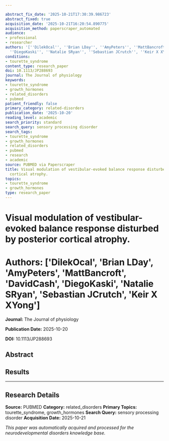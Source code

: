 ```yaml
---

abstract_fix_date: '2025-10-21T17:30:39.986723'
abstract_fixed: true
acquisition_date: '2025-10-21T16:20:54.890775'
acquisition_method: paperscraper_automated
audience:
- professional
- researcher
authors: '[''DilekOcal'', ''Brian LDay'', ''AmyPeters'', ''MattBancroft'', ''DavidCash'',
  ''DiegoKaski'', ''Natalie SRyan'', ''Sebastian JCrutch'', ''Keir X XYong'']'
conditions:
- tourette_syndrome
content_type: research_paper
doi: 10.1113/JP288693
journal: The Journal of physiology
keywords:
- tourette_syndrome
- growth_hormones
- related_disorders
- pubmed
patient_friendly: false
primary_category: related-disorders
publication_date: '2025-10-20'
reading_level: academic
search_priority: standard
search_query: sensory processing disorder
search_tags:
- tourette_syndrome
- growth_hormones
- related_disorders
- pubmed
- research
- academic
source: PUBMED via Paperscraper
title: Visual modulation of vestibular-evoked balance response disturbed by posterior
  cortical atrophy.
topics:
- tourette_syndrome
- growth_hormones
type: research_paper
---
```




# Visual modulation of vestibular-evoked balance response disturbed by posterior cortical atrophy.

# **Authors:** ['DilekOcal', 'Brian LDay', 'AmyPeters', 'MattBancroft', 'DavidCash', 'DiegoKaski', 'Natalie SRyan', 'Sebastian JCrutch', 'Keir X XYong']

**Journal:** The Journal of physiology

**Publication Date:** 2025-10-20

**DOI:** 10.1113/JP288693

## Abstract

## Results

---

## Research Details

**Source:** PUBMED
**Category:** related_disorders
**Primary Topics:** tourette_syndrome, growth_hormones
**Search Query:** sensory processing disorder
**Acquisition Date:** 2025-10-21

*This paper was automatically acquired and processed for the neurodevelopmental disorders knowledge base.*
